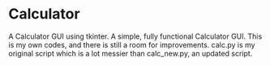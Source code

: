 # Calculator
A Calculator GUI using tkinter.
A simple, fully functional Calculator GUI. This is my own codes, and there is still a room for improvements.
calc.py is my original script which is a lot messier than calc_new.py, an updated script.
